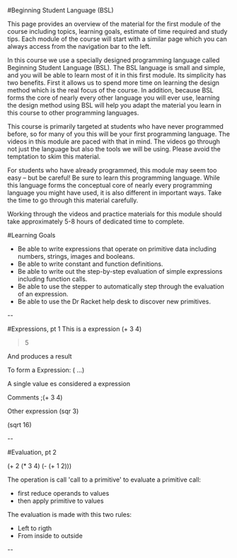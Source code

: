 #Beginning Student Language (BSL)

This page provides an overview of the material for the first module of the course including topics, learning goals, estimate of time required and study tips. Each module of the course will start with a similar page which you can always access from the navigation bar to the left.

In this course we use a specially designed programming language called Beginning Student Language (BSL). The BSL language is small and simple, and you will be able to learn most of it in this first module. Its simplicity has two benefits. First it allows us to spend more time on learning the design method which is the real focus of the course. In addition, because BSL forms the core of nearly every other language you will ever use, learning the design method using BSL will help you adapt the material you learn in this course to other programming languages.

This course is primarily targeted at students who have never programmed before, so for many of you this will be your first programming language. The videos in this module are paced with that in mind. The videos go through not just the language but also the tools we will be using. Please avoid the temptation to skim this material.

For students who have already programmed, this module may seem too easy – but be careful! Be sure to learn this programming language. While this language forms the conceptual core of nearly every programming language you might have used, it is also different in important ways. Take the time to go through this material carefully.

Working through the videos and practice materials for this module should take approximately 5-8 hours of dedicated time to complete.


#Learning Goals

* Be able to write expressions that operate on primitive data including numbers, strings, images and booleans.
* Be able to write constant and function definitions.
* Be able to write out the step-by-step evaluation of simple expressions including function calls.
* Be able to use the stepper to automatically step through the evaluation of an expression.
* Be able to use the Dr Racket help desk to discover new primitives.


--

#Expressions, pt 1
This is a expression
(+ 3 4)
>5

And produces a result

To form a Expression:
(<primitive> <expression> ...)

A single value es considered a expression
<value>

Comments
;(+ 3 4)

Other expression
(sqr 3)

(sqrt 16)

--

#Evaluation, pt 2

(+ 2 (* 3 4) (- (+ 1 2)))

The operation is call 'call to a primitive'
to evaluate a primitive call:
- first reduce operands to values
- then apply primitive to values

The evaluation is made with this two rules:
* Left to rigth
* From inside to outside

--
